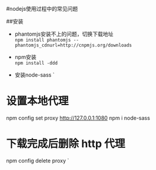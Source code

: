 #nodejs使用过程中的常见问题


##安装

- phantomjs安装不上的问题，切换下载地址  
`npm install phantomjs --phantomjs_cdnurl=http://cnpmjs.org/downloads`
- npm安装  
`npm install -ddd`

- 安装node-sass
`
# 设置本地代理
npm config set proxy http://127.0.0.1:1080
npm i node-sass

# 下载完成后删除 http 代理
npm config delete proxy
`
